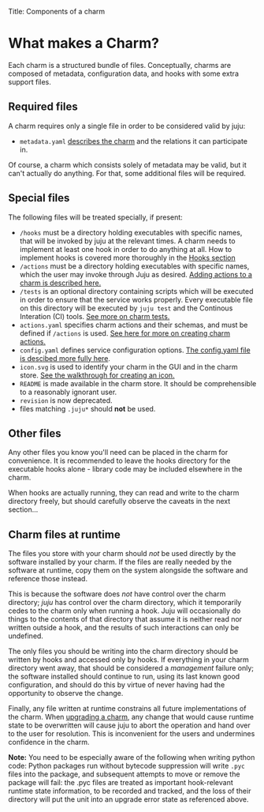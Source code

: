 Title: Components of a charm

# What makes a Charm?

Each charm is a structured bundle of files. Conceptually, charms are composed of
metadata, configuration data, and hooks with some extra support files.

## Required files

A charm requires only a single file in order to be considered valid by juju:

 - `metadata.yaml` [describes the charm](../authors-charm-metadata.html) and the
    relations it can participate in.

Of course, a charm which consists solely of metadata may be valid, but it can't
actually do anything. For that, some additional files will be required.

## Special files

The following files will be treated specially, if present:

 - `/hooks` must be a directory holding executables with specific names, that
   will be invoked by juju at the relevant times. A charm needs to implement at
   least one hook in order to do anything at all. How to implement hooks is
   covered more thoroughly in the [Hooks section](../authors-charm-hooks.html)
 - `/actions` must be a directory holding executables with specific names, which
   the user may invoke through Juju as desired.
   [Adding actions to a charm is described here.](../authors-charm-actions.html)
 - `/tests` is an optional directory containing scripts which will be executed
   in order to ensure that the service works properly. Every executable file on
   this directory will be executed by `juju test` and the Continous Interation
   (CI) tools.
   [See more on charm tests.](../developer-testing.html)
 - `actions.yaml` specifies charm actions and their schemas, and must be defined
   if `/actions` is used.
   [See here for more on creating charm actions.](../authors-charm-actions.html)
 - `config.yaml` defines service configuration options.
   [The config.yaml file is descibed more fully here](../authors-charm-config.html).
 - `icon.svg` is used to identify your charm in the GUI and in the charm store.
   [See the walkthrough for creating an icon.](authors-charm-icon.html)
 - `README` is made available in the charm store. It should be comprehensible to
   a reasonably ignorant user.
 - `revision` is now deprecated.
 - files matching `.juju*` should **not** be used.

## Other files

Any other files you know you'll need can be placed in the charm for convenience.
It is recommended to leave the hooks directory for the executable hooks alone -
library code may be included elsewhere in the charm.

When hooks are actually running, they can read and write to the charm directory
freely, but should carefully observe the caveats in the next section...

## Charm files at runtime

The files you store with your charm should _not_ be used directly by the
software installed by your charm. If the files are really needed by the software
at runtime, copy them on the system alongside the software and reference those
instead.

This is because the software does _not_ have control over the charm directory;
_juju_ has control over the charm directory, which it temporarily cedes to the
charm only when running a hook. Juju will occasionally do things to the contents
of that directory that assume it is neither read nor written outside a hook, and
the results of such interactions can only be undefined.

The only files you should be writing into the charm directory should be written
by hooks and accessed only by hooks. If everything in your charm directory went
away, that should be considered a _management_ failure only; the software
installed should continue to run, using its last known good configuration, and
should do this by virtue of never having had the opportunity to observe the
change.

Finally, any file written at runtime constrains all future implementations of
the charm. When [upgrading a charm](../developer-upgrade-charm.html), any change
that would cause runtime state to be overwritten will cause juju to abort the
operation and hand over to the user for resolution. This is inconvenient for the
users and undermines confidence in the charm.

**Note:** You need to be especially aware of the following when writing python
code: Python packages run without bytecode suppression will write `.pyc` files
into the package, and subsequent attempts to move or remove the package will
fail: the .pyc files are treated as important hook-relevant runtime state
information, to be recorded and tracked, and the loss of their directory will
put the unit into an upgrade error state as referenced above.
